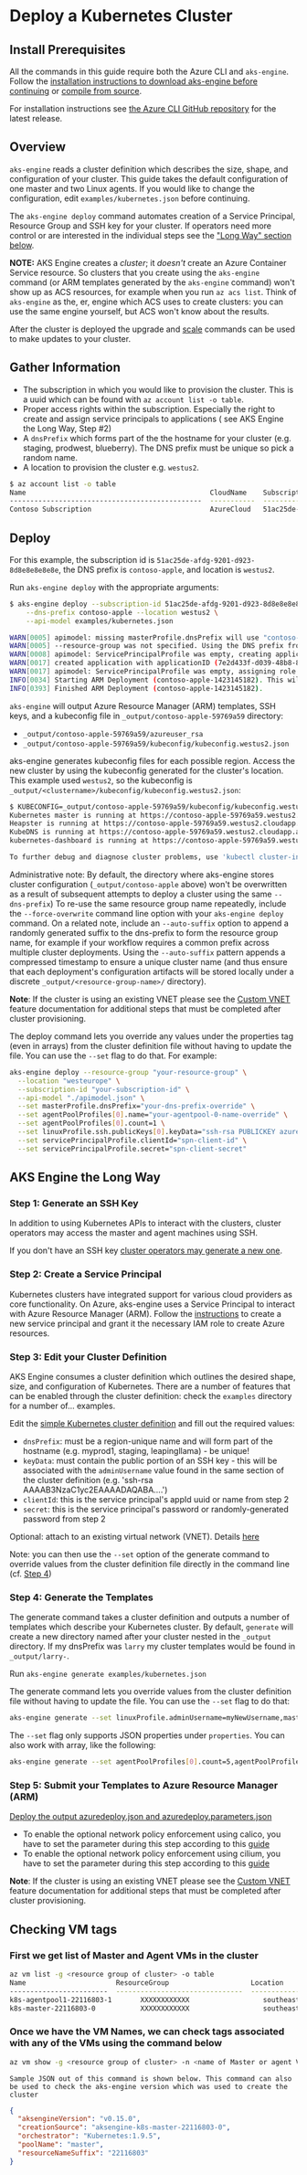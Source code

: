 # Deploy a Kubernetes Cluster

## Install Prerequisites

All the commands in this guide require both the Azure CLI and `aks-engine`. Follow the [installation instructions to download aks-engine before continuing](../aksengine.md#install-aks-engine) or [compile from source](../aksengine.md#build-from-source).

For installation instructions see [the Azure CLI GitHub repository](https://github.com/Azure/azure-cli#installation) for the latest release.

## Overview

`aks-engine` reads a cluster definition which describes the size, shape, and configuration of your cluster. This guide takes the default configuration of one master and two Linux agents. If you would like to change the configuration, edit `examples/kubernetes.json` before continuing.

The `aks-engine deploy` command automates creation of a Service Principal, Resource Group and SSH key for your cluster. If operators need more control or are interested in the individual steps see the ["Long Way" section below](#aks-engine-the-long-way).

**NOTE:** AKS Engine creates a _cluster_; it _doesn't_ create an Azure Container Service resource.  So clusters that you create using the `aks-engine` command (or ARM templates generated by the `aks-engine` command) won't show up as ACS resources, for example when you run `az acs list`.  Think of `aks-engine` as the, er, engine which ACS uses to create clusters: you can use the same engine yourself, but ACS won't know about the results.

After the cluster is deployed the upgrade and [scale](scale.md) commands can be used to make updates to your cluster.

## Gather Information

* The subscription in which you would like to provision the cluster. This is a uuid which can be found with `az account list -o table`.
* Proper access rights within the subscription. Especially the right to create and assign service principals to applications ( see  AKS Engine the Long Way, Step #2)
* A `dnsPrefix` which forms part of the the hostname for your cluster (e.g. staging, prodwest, blueberry). The DNS prefix must be unique so pick a random name.
* A location to provision the cluster e.g. `westus2`.

```sh
$ az account list -o table
Name                                             CloudName    SubscriptionId                        State    IsDefault
-----------------------------------------------  -----------  ------------------------------------  -------  -----------
Contoso Subscription                             AzureCloud   51ac25de-afdg-9201-d923-8d8e8e8e8e8e  Enabled  True
```

## Deploy

For this example, the subscription id is `51ac25de-afdg-9201-d923-8d8e8e8e8e8e`, the DNS prefix is `contoso-apple`, and location is `westus2`.

Run `aks-engine deploy` with the appropriate arguments:

```sh
$ aks-engine deploy --subscription-id 51ac25de-afdg-9201-d923-8d8e8e8e8e8e \
    --dns-prefix contoso-apple --location westus2 \
    --api-model examples/kubernetes.json

WARN[0005] apimodel: missing masterProfile.dnsPrefix will use "contoso-apple"
WARN[0005] --resource-group was not specified. Using the DNS prefix from the apimodel as the resource group name: contoso-apple
WARN[0008] apimodel: ServicePrincipalProfile was empty, creating application...
WARN[0017] created application with applicationID (7e2d433f-d039-48b8-87dc-83fa4dfa38d4) and servicePrincipalObjectID (db6167e1-aeed-407a-b218-086589759442).
WARN[0017] apimodel: ServicePrincipalProfile was empty, assigning role to application...
INFO[0034] Starting ARM Deployment (contoso-apple-1423145182). This will take some time...
INFO[0393] Finished ARM Deployment (contoso-apple-1423145182).
```

`aks-engine` will output Azure Resource Manager (ARM) templates, SSH keys, and a kubeconfig file in `_output/contoso-apple-59769a59` directory:

* `_output/contoso-apple-59769a59/azureuser_rsa`
* `_output/contoso-apple-59769a59/kubeconfig/kubeconfig.westus2.json`

aks-engine generates kubeconfig files for each possible region. Access the new cluster by using the kubeconfig generated for the cluster's location. This example used `westus2`, so the kubeconfig is `_output/<clustername>/kubeconfig/kubeconfig.westus2.json`:

```sh
$ KUBECONFIG=_output/contoso-apple-59769a59/kubeconfig/kubeconfig.westus2.json kubectl cluster-info
Kubernetes master is running at https://contoso-apple-59769a59.westus2.cloudapp.azure.com
Heapster is running at https://contoso-apple-59769a59.westus2.cloudapp.azure.com/api/v1/proxy/namespaces/kube-system/services/heapster
KubeDNS is running at https://contoso-apple-59769a59.westus2.cloudapp.azure.com/api/v1/proxy/namespaces/kube-system/services/kube-dns
kubernetes-dashboard is running at https://contoso-apple-59769a59.westus2.cloudapp.azure.com/api/v1/proxy/namespaces/kube-system/services/kubernetes-dashboard

To further debug and diagnose cluster problems, use 'kubectl cluster-info dump'.
```

Administrative note: By default, the directory where aks-engine stores cluster configuration (`_output/contoso-apple` above) won't be overwritten as a result of subsequent attempts to deploy a cluster using the same `--dns-prefix`) To re-use the same resource group name repeatedly, include the `--force-overwrite` command line option with your `aks-engine deploy` command. On a related note, include an `--auto-suffix` option to append a randomly generated suffix to the dns-prefix to form the resource group name, for example if your workflow requires a common prefix across multiple cluster deployments. Using the `--auto-suffix` pattern appends a compressed timestamp to ensure a unique cluster name (and thus ensure that each deployment's configuration artifacts will be stored locally under a discrete `_output/<resource-group-name>/` directory).

**Note**: If the cluster is using an existing VNET please see the [Custom VNET](features.md#feat-custom-vnet) feature documentation for additional steps that must be completed after cluster provisioning.

The deploy command lets you override any values under the properties tag (even in arrays) from the cluster definition file without having to update the file. You can use the `--set` flag to do that. For example:

```bash
aks-engine deploy --resource-group "your-resource-group" \
  --location "westeurope" \
  --subscription-id "your-subscription-id" \
  --api-model "./apimodel.json" \
  --set masterProfile.dnsPrefix="your-dns-prefix-override" \
  --set agentPoolProfiles[0].name="your-agentpool-0-name-override" \
  --set agentPoolProfiles[0].count=1 \
  --set linuxProfile.ssh.publicKeys[0].keyData="ssh-rsa PUBLICKEY azureuser@linuxvm" \
  --set servicePrincipalProfile.clientId="spn-client-id" \
  --set servicePrincipalProfile.secret="spn-client-secret"
```

<a href="#the-long-way"></a>

## AKS Engine the Long Way

### Step 1: Generate an SSH Key

In addition to using Kubernetes APIs to interact with the clusters, cluster operators may access the master and agent machines using SSH.

If you don't have an SSH key [cluster operators may generate a new one](../ssh.md#ssh-key-generation).

### Step 2: Create a Service Principal

Kubernetes clusters have integrated support for various cloud providers as core functionality. On Azure, aks-engine uses a Service Principal to interact with Azure Resource Manager (ARM). Follow the [instructions](../serviceprincipal.md) to create a new service principal and grant it the necessary IAM role to create Azure resources.

### Step 3: Edit your Cluster Definition

AKS Engine consumes a cluster definition which outlines the desired shape, size, and configuration of Kubernetes. There are a number of features that can be enabled through the cluster definition: check the `examples` directory for a number of... examples.

Edit the [simple Kubernetes cluster definition](/examples/kubernetes.json) and fill out the required values:

* `dnsPrefix`: must be a region-unique name and will form part of the hostname (e.g. myprod1, staging, leapingllama) - be unique!
* `keyData`: must contain the public portion of an SSH key - this will be associated with the `adminUsername` value found in the same section of the cluster definition (e.g. 'ssh-rsa AAAAB3NzaC1yc2EAAAADAQABA....')
* `clientId`: this is the service principal's appId uuid or name from step 2
* `secret`: this is the service principal's password or randomly-generated password from step 2

Optional: attach to an existing virtual network (VNET). Details [here](features.md#feat-custom-vnet)

Note: you can then use the `--set` option of the generate command to override values from the cluster definition file directly in the command line (cf. [Step 4](deploy.md#step-4-generate-the-templates))

### Step 4: Generate the Templates

The generate command takes a cluster definition and outputs a number of templates which describe your Kubernetes cluster. By default, `generate` will create a new directory named after your cluster nested in the `_output` directory. If my dnsPrefix was `larry` my cluster templates would be found in `_output/larry-`.

Run `aks-engine generate examples/kubernetes.json`

The generate command lets you override values from the cluster definition file without having to update the file. You can use the `--set` flag to do that:

```sh
aks-engine generate --set linuxProfile.adminUsername=myNewUsername,masterProfile.count=3 clusterdefinition.json
```

The `--set` flag only supports JSON properties under `properties`. You can also work with array, like the following:

```sh
aks-engine generate --set agentPoolProfiles[0].count=5,agentPoolProfiles[1].name=myPoolName clusterdefinition.json
```

### Step 5: Submit your Templates to Azure Resource Manager (ARM)

[Deploy the output azuredeploy.json and azuredeploy.parameters.json](../aksengine.md#deployment-usage)

* To enable the optional network policy enforcement using calico, you have to set the parameter during this step according to this [guide](../kubernetes.md#optional-enable-network-policy-enforcement-using-calico)
* To enable the optional network policy enforcement using cilium, you have to set the parameter during this step according to this [guide](../kubernetes.md#optional-enable-network-policy-enforcement-using-cilium)

**Note**: If the cluster is using an existing VNET please see the [Custom VNET](features.md#feat-custom-vnet) feature documentation for additional steps that must be completed after cluster provisioning.

## Checking VM tags

### First we get list of Master and Agent VMs in the cluster

```sh
az vm list -g <resource group of cluster> -o table
Name                      ResourceGroup                    Location
------------------------  -------------------------------  -------------
k8s-agentpool1-22116803-1       XXXXXXXXXXXX                  southeastasia
k8s-master-22116803-0           XXXXXXXXXXXX                  southeastasia
```

### Once we have the VM Names, we can check tags associated with any of the VMs using the command below

```sh
az vm show -g <resource group of cluster> -n <name of Master or agent VM> --query tags
```

    Sample JSON out of this command is shown below. This command can also be used to check the aks-engine version which was used to create the cluster

```json
{
  "aksengineVersion": "v0.15.0",
  "creationSource": "aksengine-k8s-master-22116803-0",
  "orchestrator": "Kubernetes:1.9.5",
  "poolName": "master",
  "resourceNameSuffix": "22116803"
}
```
